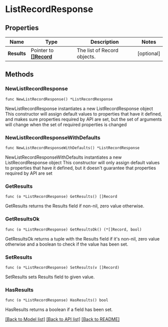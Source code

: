 # ListRecordResponse

## Properties

Name | Type | Description | Notes
------------ | ------------- | ------------- | -------------
**Results** | Pointer to [**[]Record**](Record.md) | The list of Record objects. | [optional] 

## Methods

### NewListRecordResponse

`func NewListRecordResponse() *ListRecordResponse`

NewListRecordResponse instantiates a new ListRecordResponse object
This constructor will assign default values to properties that have it defined,
and makes sure properties required by API are set, but the set of arguments
will change when the set of required properties is changed

### NewListRecordResponseWithDefaults

`func NewListRecordResponseWithDefaults() *ListRecordResponse`

NewListRecordResponseWithDefaults instantiates a new ListRecordResponse object
This constructor will only assign default values to properties that have it defined,
but it doesn't guarantee that properties required by API are set

### GetResults

`func (o *ListRecordResponse) GetResults() []Record`

GetResults returns the Results field if non-nil, zero value otherwise.

### GetResultsOk

`func (o *ListRecordResponse) GetResultsOk() (*[]Record, bool)`

GetResultsOk returns a tuple with the Results field if it's non-nil, zero value otherwise
and a boolean to check if the value has been set.

### SetResults

`func (o *ListRecordResponse) SetResults(v []Record)`

SetResults sets Results field to given value.

### HasResults

`func (o *ListRecordResponse) HasResults() bool`

HasResults returns a boolean if a field has been set.


[[Back to Model list]](../README.md#documentation-for-models) [[Back to API list]](../README.md#documentation-for-api-endpoints) [[Back to README]](../README.md)


